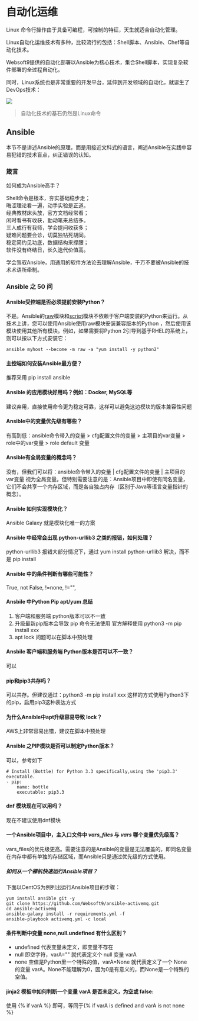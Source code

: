 # 自动化运维

Linux 命令行操作由于具备可编程，可控制的特征，天生就适合自动化管理。

Linux自动化运维技术有多种，比较流行的包括：Shell脚本、Ansible、Chef等自动化技术。

Websoft9提供的自动化部署以Ansible为核心技术，集合Shell脚本，实现复杂软件部署的全过程自动化。

同时，Linux系统也是非常重要的开发平台，延伸到开发领域的自动化，就诞生了DevOps技术：

![](https://libs.websoft9.com/Websoft9/DocsPicture/zh/linux/devops-process.png)

> 自动化技术的基石仍然是Linux命令

## Ansible 

本节不是讲述Ansible的原理，而是用接近文科式的语言，阐述Ansible在实践中容易犯错的技术盲点，纠正错误的认知。  

### 箴言

如何成为Ansible高手？

Shell命令是根本，夯实基础稳步走；  
晦涩理论看一遍，动手实验是正道。  
经典教材床头放，官方文档经常看；  
闲时看书有收获，勤动笔来总结多。  
三人成行有我师，学会提问收获多；  
疑难问题要会诊，切莫独钻死胡同。  
稳定简约见功底，数据结构来撑腰；  
软件没有终结日，长久迭代价值高。  

学会驾驭Ansible，用通用的软件方法论去理解Ansible，千万不要被Ansible的技术术语所牵制。

### Ansible 之 50 问

#### Ansible受控端是否必须提前安装Python？

不是。Ansible的[raw](https://docs.ansible.com/ansible/latest/modules/raw_module.html#raw-module)模块和[script](https://docs.ansible.com/ansible/latest/modules/script_module.html#script-module)模块不依赖于客户端安装的Python来运行。从技术上讲，您可以使用Ansible使用raw模块安装兼容版本的Python ，然后使用该模块使用其他所有模块。例如，如果需要将Python 2引导到基于RHEL的系统上，则可以按以下方式安装它：  

```
ansible myhost --become -m raw -a "yum install -y python2"
```
#### 主控端如何安装Ansible最方便？

推荐采用 pip install ansible

#### Ansible 的应用模块好用吗？例如：Docker, MySQL等

建议弃用，直接使用命令更为稳定可靠，这样可以避免这边模块的版本兼容性问题

#### Ansible中的变量优先级有哪些？

有高到低：ansible命令带入的变量 > cfg配置文件的变量 > 主项目的var变量 > role中的var变量 > role default 变量

#### Ansible有全局变量的概念吗？

没有，但我们可以将：ansible命令带入的变量 | cfg配置文件的变量 | 主项目的var变量 视为全局变量。但特别需要注意的是：Ansible项目中即使有同名变量，它们不会共享一个内存区域，而是各自独占内存（区别于Java等语言变量指针的概念）。

#### Ansible 如何实现模块化？

Ansible Galaxy 就是模块化唯一的方案

#### Ansible 中经常会出现 python-urllib3 之类的报错，如何处理？

python-urllib3 报错大部分情况下，通过 yum install python-urllib3 解决，而不是 pip install

#### Ansible 中的条件判断有哪些可能性？

True, not False, !=none, !="", 

#### Ansbile 中Python Pip apt/yum 总结

1. 客户端和服务端 python版本可以不一致
2. 升级最新pip版本会导致 pip 命令无法使用 官方解释使用 python3 -m pip install xxx
3. apt lock 问题可以在脚本中预处理

#### Ansbile 客户端和服务端 Python版本是否可以不一致？

可以

#### pip和pip3共存吗？

可以共存。但建议通过：python3 -m pip install xxx 这样的方式使用Python3下的pip，启用pip3这种表达方式


#### 为什么Ansible中apt升级容易导致 lock？

AWS上非常容易出错，建议在脚本中预处理

#### Ansible 之PIP模块是否可以制定Python版本？

可以，参考如下

```
# Install (Bottle) for Python 3.3 specifically,using the 'pip3.3' executable.
- pip:
    name: bottle
    executable: pip3.3
```

#### dnf 模块现在可以用吗？

现在不建议使用dnf模块

#### 一个Ansible项目中，主入口文件中 *vars_files* 与 *vars* 哪个变量优先级高？

vars_files的优先级更高。需要注意的是Ansible的变量是无法覆盖的，即同名变量在内存中都有单独的存储区域，而Ansible只是通过优先级的方式使用。

##### 如何从一个裸机快速运行Ansible项目？

下面以CentOS为例列出运行Ansible项目的步骤：

```
yum install ansible git -y
git clone https://github.com/Websoft9/ansible-activemq.git
cd ansible-activemq
ansible-galaxy install -r requirements.yml -f
ansible-playbook activemq.yml -c local
```

#### 条件判断中变量 none,null.undefined 有什么区别？

* undefined 代表变量未定义，即变量不存在
* null 即空字符，varA="" 就代表定义个 null 变量 varA
* none 空值是Python里一个特殊的值，varA=None 就代表定义了一个 None 的变量 varA。None不能理解为0，因为0是有意义的，而None是一个特殊的空值。

#### jinja2 模板中如何判断一个变量 varA 是否未定义，为空或 false:

使用 {% if varA %} 即可，等同于{% if varA is defined and varA is not none %}


